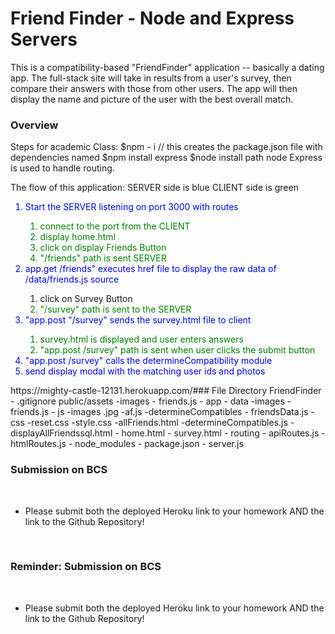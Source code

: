 # Friend Finder - Node and Express Servers
This is a compatibility-based "FriendFinder" application -- basically a dating app. The full-stack site will take in results from a user's survey, then compare their answers with those from other users. The app will then display the name and picture of the user with the best overall match.
​
### Overview
Steps for academic Class:
  $npm - i   // this creates the package.json file with dependencies named
  $npm install express 
  $node install path 
node Express is used to handle routing.

The flow of this application:
SERVER side is blue   CLIENT side is green


<ol type="1">
  <li style="color:blue">Start the SERVER listening on port 3000 with routes</li>
             <ol>
                <li style="color: green">connect to the port from the CLIENT 
                <li style="color: green">display home.html
                <li style="color: green">click on display Friends Button
                <li style="color: green">"/friends" path is sent SERVER
              </ol>
  <li style="color:blue">app.get /friends" executes href file to display the raw data of /data/friends.js source</li>
              <ol>
                <li "style="color: green">click on Survey Button
                <li style="color: green">"/survey" path is sent to the SERVER
               </ol>
  <li style="color:blue">"app.post "/survey" sends the survey.html file to client</li>
                <ol>
                <li style="color: green">survey.html is displayed and user enters answers 
                <li style="color: green">"app.post /survey" path is sent when user clicks the submit button</li>
                </ol>
  <li style="color:blue">"app.post /survey" calls the determineCompatibility module</li>
  <li style="color:blue">send display modal with the matching user ids and photos</li>
  </ol>
​
https://mighty-castle-12131.herokuapp.com/
​
### File Directory
FriendFinder
  - .gitignore
 public/assets
  -images
      - friends.js
   - app
    - data
      -images
      - friends.js
    - js
        -images
             .jpg
        -af.js
        -determineCompatibles
        - friendsData.js
      -css
          -reset.css
          -style.css
      -allFriends.html
      -determineCompatibles.js
      -displayAllFriendssql.html
      - home.html
      - survey.html
    - routing
      - apiRoutes.js
      - htmlRoutes.js
  - node_modules
  - package.json
  - server.js

### Submission on BCS
​
* Please submit both the deployed Heroku link to your homework AND the link to the Github Repository!
​

​
### Reminder: Submission on BCS
​
* Please submit both the deployed Heroku link to your homework AND the link to the Github Repository!
​




